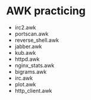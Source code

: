 # AWK practicing

- irc2.awk
- portscan.awk
- reverse_shell.awk
- jabber.awk
- kub.awk
- httpd.awk
- nginx_stats.awk
- bigrams.awk
- irc.awk
- plot.awk
- http_client.awk
